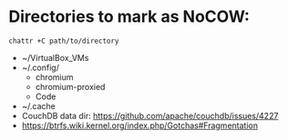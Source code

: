 # Directories to mark as NoCOW:

```
chattr +C path/to/directory
```

* ~/VirtualBox_VMs
* ~/.config/
    * chromium
    * chromium-proxied
    * Code
* ~/.cache
* CouchDB data dir: https://github.com/apache/couchdb/issues/4227
* https://btrfs.wiki.kernel.org/index.php/Gotchas#Fragmentation


